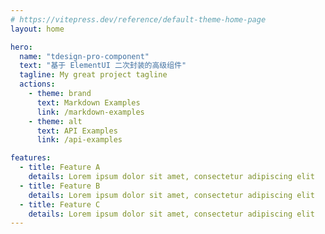 ```yaml
---
# https://vitepress.dev/reference/default-theme-home-page
layout: home

hero:
  name: "tdesign-pro-component"
  text: "基于 ElementUI 二次封装的高级组件"
  tagline: My great project tagline
  actions:
    - theme: brand
      text: Markdown Examples
      link: /markdown-examples
    - theme: alt
      text: API Examples
      link: /api-examples

features:
  - title: Feature A
    details: Lorem ipsum dolor sit amet, consectetur adipiscing elit
  - title: Feature B
    details: Lorem ipsum dolor sit amet, consectetur adipiscing elit
  - title: Feature C
    details: Lorem ipsum dolor sit amet, consectetur adipiscing elit
---
```


